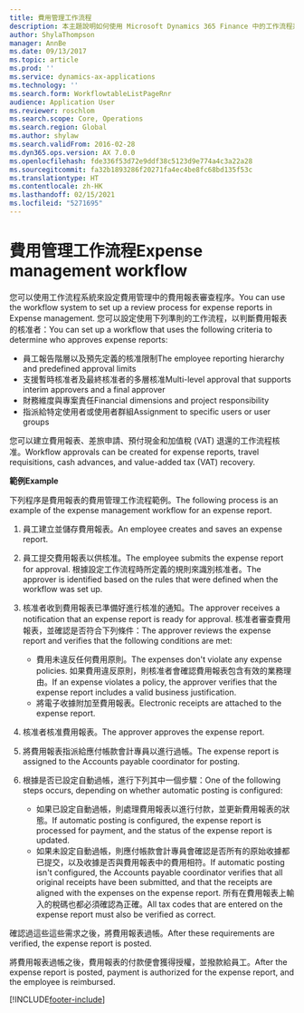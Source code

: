 ```yaml
---
title: 費用管理工作流程
description: 本主題說明如何使用 Microsoft Dynamics 365 Finance 中的工作流程系統，以設定費用管理中的費用報表審查程序。
author: ShylaThompson
manager: AnnBe
ms.date: 09/13/2017
ms.topic: article
ms.prod: ''
ms.service: dynamics-ax-applications
ms.technology: ''
ms.search.form: WorkflowtableListPageRnr
audience: Application User
ms.reviewer: roschlom
ms.search.scope: Core, Operations
ms.search.region: Global
ms.author: shylaw
ms.search.validFrom: 2016-02-28
ms.dyn365.ops.version: AX 7.0.0
ms.openlocfilehash: fde336f53d72e9ddf38c5123d9e774a4c3a22a28
ms.sourcegitcommit: fa32b1893286f20271fa4ec4be8fc68bd135f53c
ms.translationtype: HT
ms.contentlocale: zh-HK
ms.lasthandoff: 02/15/2021
ms.locfileid: "5271695"
---
```

# <a name="expense-management-workflow"></a><span data-ttu-id="4f1b2-103">費用管理工作流程</span><span class="sxs-lookup"><span data-stu-id="4f1b2-103">Expense management workflow</span></span>

<span data-ttu-id="4f1b2-104">您可以使用工作流程系統來設定費用管理中的費用報表審查程序。</span><span class="sxs-lookup"><span data-stu-id="4f1b2-104">You can use the workflow system to set up a review process for expense reports in Expense management.</span></span> <span data-ttu-id="4f1b2-105">您可以設定使用下列準則的工作流程，以判斷費用報表的核准者：</span><span class="sxs-lookup"><span data-stu-id="4f1b2-105">You can set up a workflow that uses the following criteria to determine who approves expense reports:</span></span>

- <span data-ttu-id="4f1b2-106">員工報告階層以及預先定義的核准限制</span><span class="sxs-lookup"><span data-stu-id="4f1b2-106">The employee reporting hierarchy and predefined approval limits</span></span>
- <span data-ttu-id="4f1b2-107">支援暫時核准者及最終核准者的多層核准</span><span class="sxs-lookup"><span data-stu-id="4f1b2-107">Multi-level approval that supports interim approvers and a final approver</span></span>
- <span data-ttu-id="4f1b2-108">財務維度與專案責任</span><span class="sxs-lookup"><span data-stu-id="4f1b2-108">Financial dimensions and project responsibility</span></span>
- <span data-ttu-id="4f1b2-109">指派給特定使用者或使用者群組</span><span class="sxs-lookup"><span data-stu-id="4f1b2-109">Assignment to specific users or user groups</span></span>

<span data-ttu-id="4f1b2-110">您可以建立費用報表、差旅申請、預付現金和加值稅 (VAT) 退還的工作流程核准。</span><span class="sxs-lookup"><span data-stu-id="4f1b2-110">Workflow approvals can be created for expense reports, travel requisitions, cash advances, and value-added tax (VAT) recovery.</span></span>

<span data-ttu-id="4f1b2-111">**範例**</span><span class="sxs-lookup"><span data-stu-id="4f1b2-111">**Example**</span></span>

<span data-ttu-id="4f1b2-112">下列程序是費用報表的費用管理工作流程範例。</span><span class="sxs-lookup"><span data-stu-id="4f1b2-112">The following process is an example of the expense management workflow for an expense report.</span></span>

1. <span data-ttu-id="4f1b2-113">員工建立並儲存費用報表。</span><span class="sxs-lookup"><span data-stu-id="4f1b2-113">An employee creates and saves an expense report.</span></span>
2. <span data-ttu-id="4f1b2-114">員工提交費用報表以供核准。</span><span class="sxs-lookup"><span data-stu-id="4f1b2-114">The employee submits the expense report for approval.</span></span> <span data-ttu-id="4f1b2-115">根據設定工作流程時所定義的規則來識別核准者。</span><span class="sxs-lookup"><span data-stu-id="4f1b2-115">The approver is identified based on the rules that were defined when the workflow was set up.</span></span>
3. <span data-ttu-id="4f1b2-116">核准者收到費用報表已準備好進行核准的通知。</span><span class="sxs-lookup"><span data-stu-id="4f1b2-116">The approver receives a notification that an expense report is ready for approval.</span></span> <span data-ttu-id="4f1b2-117">核准者審查費用報表，並確認是否符合下列條件：</span><span class="sxs-lookup"><span data-stu-id="4f1b2-117">The approver reviews the expense report and verifies that the following conditions are met:</span></span>

    - <span data-ttu-id="4f1b2-118">費用未違反任何費用原則。</span><span class="sxs-lookup"><span data-stu-id="4f1b2-118">The expenses don't violate any expense policies.</span></span> <span data-ttu-id="4f1b2-119">如果費用違反原則，則核准者會確認費用報表包含有效的業務理由。</span><span class="sxs-lookup"><span data-stu-id="4f1b2-119">If an expense violates a policy, the approver verifies that the expense report includes a valid business justification.</span></span>
    - <span data-ttu-id="4f1b2-120">將電子收據附加至費用報表。</span><span class="sxs-lookup"><span data-stu-id="4f1b2-120">Electronic receipts are attached to the expense report.</span></span>

4. <span data-ttu-id="4f1b2-121">核准者核准費用報表。</span><span class="sxs-lookup"><span data-stu-id="4f1b2-121">The approver approves the expense report.</span></span>
5. <span data-ttu-id="4f1b2-122">將費用報表指派給應付帳款會計專員以進行過帳。</span><span class="sxs-lookup"><span data-stu-id="4f1b2-122">The expense report is assigned to the Accounts payable coordinator for posting.</span></span>
6. <span data-ttu-id="4f1b2-123">根據是否已設定自動過帳，進行下列其中一個步驟：</span><span class="sxs-lookup"><span data-stu-id="4f1b2-123">One of the following steps occurs, depending on whether automatic posting is configured:</span></span>

    - <span data-ttu-id="4f1b2-124">如果已設定自動過帳，則處理費用報表以進行付款，並更新費用報表的狀態。</span><span class="sxs-lookup"><span data-stu-id="4f1b2-124">If automatic posting is configured, the expense report is processed for payment, and the status of the expense report is updated.</span></span>
    - <span data-ttu-id="4f1b2-125">如果未設定自動過帳，則應付帳款會計專員會確認是否所有的原始收據都已提交，以及收據是否與費用報表中的費用相符。</span><span class="sxs-lookup"><span data-stu-id="4f1b2-125">If automatic posting isn't configured, the Accounts payable coordinator verifies that all original receipts have been submitted, and that the receipts are aligned with the expenses on the expense report.</span></span> <span data-ttu-id="4f1b2-126">所有在費用報表上輸入的稅碼也都必須確認為正確。</span><span class="sxs-lookup"><span data-stu-id="4f1b2-126">All tax codes that are entered on the expense report must also be verified as correct.</span></span>

<span data-ttu-id="4f1b2-127">確認過這些這些需求之後，將費用報表過帳。</span><span class="sxs-lookup"><span data-stu-id="4f1b2-127">After these requirements are verified, the expense report is posted.</span></span>

<span data-ttu-id="4f1b2-128">將費用報表過帳之後，費用報表的付款便會獲得授權，並撥款給員工。</span><span class="sxs-lookup"><span data-stu-id="4f1b2-128">After the expense report is posted, payment is authorized for the expense report, and the employee is reimbursed.</span></span>


[!INCLUDE[footer-include](../includes/footer-banner.md)]